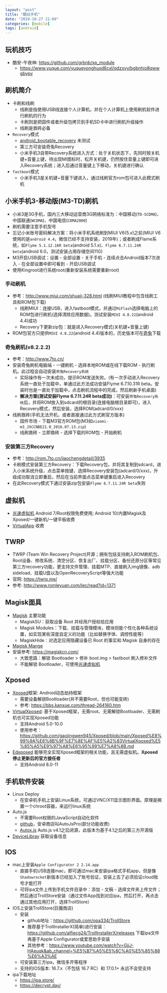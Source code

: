 ```yaml
---
layout: "post"
title: "酷玩手机"
date: "2019-10-27 21:09"
categories: [mobile]
tags: [android]
---
```


## 玩机技巧

- 酷安-午夜神: https://github.com/grbnb/xp_module
    - https://www.yuque.com/yuqueyonghuxd6cxl/qdzxvy/bgbnhio8qwwgbypv

## 刷机简介

- 卡刷和线刷
    - 线刷是指使用USB线连接个人计算机，并在个人计算机上使用刷机软件进行刷机的行为
    - 卡刷则是把固件或者升级包拷贝到手机SD卡中进行刷机升级操作
    - 线刷是救砖必备
- `Recovery`模式
    - [android_bootable_recovery](https://github.com/omnirom/android_bootable_recovery) 未测试
    - 第三方可安装奇兔Recovery
    - 小米手机3自带Recovery系统进入方式：处于关机状态下，先同时按关机键+音量上键，待出现MI图标时，松开关机键，仍然按住音量上键即可进入Recovery系统；进入后通过音量键上下移动，关机键进行确认
- `fastboot`模式
    - 小米手机3是关机键+音量下键进入，通过线刷官方rom包可进入此模式刷机

## 小米手机3-移动版(M3-TD)刷机

- 小米3是3G手机，国内三大移动运营商3G网络标准为：中国移动(`TD-SCDMA`)、中国联通(`WCDMA`)、中国电信(`CDMA2000`)
- 刷机需要注意手机型号
- 忘记小米账号密码解决方案：将小米手机系统刷到MIUI V6(5.x)之前(MIUI V6使用的是`android 4.4`，微信已经不支持安装，2019年)；或者刷成Flame系统，如`Flyme 5.1.12.16R beta`(android 5.1.x)、`Flyme 6.7.11.24R beta`(android 6.0，测试安装占用存储空间11G)
- M3开启USB调试：设置 - 全部设置 - 关于手机 - 连续点击Android版本7次进入 - 在全部设置中即可看到 - 开启USB调试
- 使用Kingroot进行系统root(重新安装系统需要重新root)

### 手动刷机

- 参考：http://www.miui.com/shuaji-328.html (线刷MIUI教程中包含线刷工具和ROM包下载)
    - 线刷MIUI：连接USB，进入fastboot模式，并通过`MiFlash`选择电脑上的ROM包进行刷机(选择清除应用数据)。测试安装`MIUI 4.8.22`(android 4.4)成功
    - Recovery下更新zip包：就是进入Recovery模式(关机键+音量上键)
- ROM包官方只提供`MIUI 4.8.22`(android 4.4)版本的，历史版本可在[奇兔](http://www.7to.cn/)下载

### 奇兔刷机(v8.2.2.2)

- 参考：http://www.7to.cn/
- 安装奇兔刷机电脑端 - 一键刷机 - 选择本地ROM或在线下载ROM - 执行刷机。此过程会自动安装`奇兔Recovery系统`
    - 实际操作有一次未成功，提示ROM发送失败。(有一次手动进入Recovery系统一直处于加载中，单通过此方法成功安装Flyme 6.7.10.31R beta。安装时也是一直处于加载中，点击刷机流程中的完成，然后刷新手机桌面)
    - **解决方案(测试安装Flyme 6.7.11.24R beta成功)**：可安装`奇兔Recovery系统`后，并将ROM放入到sdcard的根目录(连接电脑根目录即可)，进入Recovery模式，然后安装，选择ROM(adcard/0/xxx)
- 线刷救砖(手机无法开机，或者直接通过此方式刷官方版本)
    - 固件市场 - 下载M3官方ROM包(M3如`xiaomi-m3_JXCCNBE21.0_2016.07.13.zip`)
    - 线刷救砖 - 立即救砖 - 选择下载的ROM包 - 开始刷机

### 安装第三方Recovery

- 参考：http://rom.7to.cn/jiaochengdetail/3935
- 卡刷模式安装第三方Recovery：下载Recovery包，并将其复制到sdcard，进入小米系统升级，点击菜单按键，选择Recovery安装包(adcard/0/xxx)，升级成功取消立即重启，然后在当前界面点击菜单键重启进入Recovery
- 在此Recovery模式下通过安装zip包安装`Flyme 6.7.11.24R beta`失败

## 虚拟机

- [光速虚拟机](https://magiskcn.com/gsxnj.html) Android 7/Root权限免费使用; Android 10/内置Magisk及Xposed/一键新机/一键平板收费
- [VirtualApp](https://github.com/asLody/VirtualApp) 收费

## TWRP

- ‌TWRP (Team Win Recovery Project)开源；拥有包括支持刷入ROM刷机包、Root设备、修改系统、清空分区、恢复出厂、挂载分区、备份还原分区等常见第三方recovery功能，更支持文件管理、挂载MTP、直接刷入img镜像、adb sideload、挂载U盘以及OpenRecoveryScript等强大功能
- 官网: https://twrp.me/
- 参考: http://www.romleyuan.com/lec/read?id=1371

## Magisk面具

- [Magisk](https://magisk.me/) 主要功能
    - MagiskSU：获取设备 Root 并经用户授权给应用
    - Magisk Modules：下载、挂载与管理模块，模块则能个性化各种系统设置，如实现某些深度自定义的功能（比如替换字体、调控性能等）
    - MagiskHide：对选定应用隐藏设备已 Root 的事实和 Magisk 自身的存在
- [Magisk Mange](https://github.com/topjohnwu/Magisk)
- 安装参考: https://magiskcn.com/
    - 大致思路：解锁 Bootloader > 修补 boot.img > fastboot 刷入修补文件
    - 不能解锁 Bootloader，可使用[光速虚拟机](https://magiskcn.com/gsxnj.html)

## Xposed

- [Xposed](https://repo.xposed.info)框架: Android动态劫持框架
    - 需要设备解锁Bootloader(并不需要Root，但也可能变砖)
    - 参考: https://bbs.kanxue.com/thread-264160.htm
- [VirtualXposed](https://github.com/android-hacker/VirtualXposed): 基于Xposed框架，无需root、无需解锁Bootloader、无需刷机也可实现Xposed功能
    - 支持Android 5.0-10.0
    - 使用参考：https://github.com/gaojingwen945/Xposed/blob/main/Xposed%E8%99%9A%E6%8B%9F%E7%8E%AF%E5%A2%83VirtualXposed%E5%85%A5%E9%97%A8%E6%95%99%E7%A8%8B.md
- [Edxposed](https://github.com/ElderDrivers/EdXposed) 能够完全实现Xposed框架的相关功能，且无需虚拟机。**Xposed停止更新后的官方接任者**
    - 支持Android 8.0-11

## 手机软件安装

- Linux Deploy
    - 在安卓机手机上安装Linux系统，可通过VNC/X11显示图形界面。原理是搁置一个chroot容器，来运行linux系统
- Auto.js
    - 不需要Root权限的JavaScript自动化软件
    - [github](https://github.com/hyb1996/Auto.js)，安卓商店叫AutoJsPro(部分功能收费)
    - [Autox.js](https://github.com/kkevsekk1/AutoX) Auto.js v4.1之后闭源，此版本为基于4.1之后的第三方开源版
- [DeviceLibray](https://gitcode.com/gh_mirrors/de/devicesinfo) 获取设备信息

## IOS

- mac上安装`Apple Configurator 2 2.14.app`
    - 直接手机USB连接mac，即可通过mac来安装ipa格式手机app，但是像`Shadowrocket`新版本已经加入了账号验证，安装上去了必须验证cloud账号才能打开
    - 可将ipa文件上传到手机文件目录中：添加 - 文稿 - 选择文件夹上传文件；然后通过TrollStore安装（通过文件App找到对应ipa，然后打开，再点击通过其他应用打开，选择TrollStore）
- IOS上安装TrollStore(巨魔商店)
    - 安装
        - github地址：https://github.com/opa334/TrollStore
        - 推荐基于TrollInstallerX(简单)进行安装：https://github.com/alfiecg24/TrollInstallerX/releases 下载ipa文件再基于Apple Configurator或爱思助手安装
        - 其他参考：https://www.youtube.com/watch?v=GjjJ-HAeuqk&ab_channel=%E5%B7%A5%E5%8C%A0%E5%85%88%E6%A3%AE
    - 可安装第三方ipa，微信多开等程序
    - 支持的IOS版本: 16.7.x（不包括 16.7 RC）和 17.0.1+ 永远不会受支持
- ipa下载地址
    - https://ipa.store/
    - https://decrypt.day/


